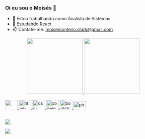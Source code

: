 ### Oi eu sou o Moisés 👋


- 🔭 Estou trabalhando como Analista de Sistemas
- 🌱 Estudando React
- 📫 Contate-me: moisemonteiro.stark@gmail.com

<div align="center">
  <a href="https://github.com/zzeis">
    <img height="180em" src="https://github-readme-stats.vercel.app/api?username=zzeis&show_icons=true&theme=darcula&include_all_commits=true&count_private=true"/>
  <img height="180em" src="https://github-readme-stats.vercel.app/api/top-langs/?username=zzeis&layout=compact&langs_count=7&theme=darcula"/>
</div>

<div style="display: inline_block"><br>
  
 

  <img  width="40" height="30" alta="javascript-icon" src="https://cdn.jsdelivr.net/gh/devicons/devicon/icons/javascript/javascript-plain.svg" />
  <img  width="40" height="30" alt="html-icon" src="https://cdn.jsdelivr.net/gh/devicons/devicon/icons/html5/html5-plain.svg" />
  <img  width="40" height="30" alt="css-icon" src="https://cdn.jsdelivr.net/gh/devicons/devicon/icons/css3/css3-plain.svg" />
  <img  width="40" height="30" alt="codeigniter-icon" src="https://cdn.jsdelivr.net/gh/devicons/devicon/icons/codeigniter/codeigniter-plain.svg" />
  <img  width="40" height="30" alt="bootstrap-icon" src="https://cdn.jsdelivr.net/gh/devicons/devicon/icons/bootstrap/bootstrap-plain.svg" />
  <img  width="40" height="25" alt="php-icon" src="https://cdn.jsdelivr.net/gh/devicons/devicon/icons/php/php-plain.svg" />
                           
</div>

##
<div> 
  
   <a href="https://www.linkedin.com/in/moises-monteiro-91063622a/" target="_blank"><img src="https://img.shields.io/badge/LinkedIn-0077B5?style=for-the-badge&logo=linkedin&logoColor=white" target="_blank"></a>
   
   
   <a href="https://www.instagram.com/z_zeis/" target="_blank"><img src="https://img.shields.io/badge/Instagram-E4405F?style=for-the-badge&logo=instagram&logoColor=white" target="_blank"></a>
  
 
</div>
            
          

